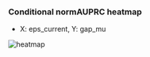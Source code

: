 ### Conditional normAUPRC heatmap

- X: eps_current, Y: gap_mu

![heatmap](/home/elicer/project_0814_2/results/20250818-210425/holdout/conditional_heatmap_eps_current_vs_gap_mu.png)
